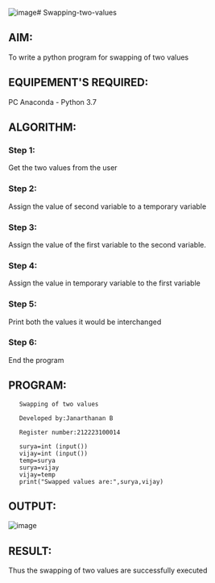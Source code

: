 ![image](https://github.com/jokerjana/Swapping-two-values/assets/147173630/854ed346-6be6-48de-8e55-a1887e10e706)# Swapping-two-values
## AIM:
To write a python program for swapping of two values
## EQUIPEMENT'S REQUIRED: 
PC
Anaconda - Python 3.7
## ALGORITHM: 
### Step 1:
Get the two values from the user
### Step 2: 
Assign the value of second variable to a temporary variable 
### Step 3: 
Assign the value of the first variable to the second variable.
### Step 4:  
Assign the value in temporary variable to the first variable
### Step 5: 
Print both the values it would be interchanged
### Step 6: 
End the program
## PROGRAM:
       Swapping of two values
       
       Developed by:Janarthanan B
       
       Register number:212223100014

       surya=int (input())
       vijay=int (input())
       temp=surya
       surya=vijay
       vijay=temp
       print("Swapped values are:",surya,vijay)




## OUTPUT:
![image](https://github.com/jokerjana/Swapping-two-values/assets/147173630/594eeacd-f70a-4f4b-82d2-e010fe05bee8)

## RESULT:
Thus the swapping of two values are successfully executed



